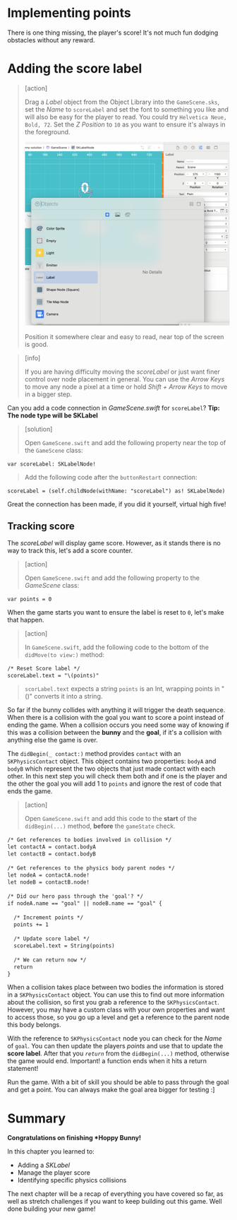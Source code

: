 # Implementing points

There is one thing missing, the player's score! It's not much fun dodging
obstacles without any reward.

# Adding the score label

> [action]
>
> Drag a _Label_ object from the Object Library into the
> `GameScene.sks`, set the _Name_ to `scoreLabel` and set the font to something
> you like and will also be easy for the player to read. You could try
> `Helvetica Neue, Bold, 72`. Set the _Z Position_ to `10` as you want to ensure
> it's always in the foreground.
>
> ![Add label](xcode_add_score_label.png)
>
> Position it somewhere clear and easy to read, near top of the screen is good.

<!-- -->

> [info]
>
> If you are having difficulty moving the _scoreLabel_ or just want finer
> control over node placement in general. You can use the _Arrow Keys_ to move
> any node a pixel at a time or hold _Shift + Arrow Keys_ to move in a bigger
> step.

Can you add a code connection in _GameScene.swift_ for `scoreLabel`? **Tip: The
node type will be SKLabel**

> [solution]
>
> Open `GameScene.swift` and add the following property near the top of the `GameScene` class:
>
```
var scoreLabel: SKLabelNode!
```
>
> Add the following code after the `buttonRestart` connection:
>
```
scoreLabel = (self.childNode(withName: "scoreLabel") as! SKLabelNode)
```

Great the connection has been made, if you did it yourself, virtual high five!

## Tracking score

The _scoreLabel_ will display game score. However, as it stands there is no way
to track this, let's add a score counter.

> [action]
>
> Open `GameScene.swift` and add the following property to the _GameScene_ class:
>
```
var points = 0
```

When the game starts you want to ensure the label is reset to `0`, let's make
that happen.

> [action]
>
> In `GameScene.swift`, add the following code to the bottom of the
> `didMove(to view:)` method:
>
```
/* Reset Score label */
scoreLabel.text = "\(points)"
```
>
> `scorLabel.text` expects a string `points` is an Int, wrapping points in "\()" converts it into a string.

So far if the bunny collides with anything it will trigger the death sequence.
When there is a collision with the goal you want to score a point instead of
ending the game. When a collision occurs you need some way of knowing if this
was a collision between the **bunny** and the **goal**, if it's a collision with
anything else the game is over.

The `didBegin(_ contact:)` method provides `contact` with an `SKPhysicsContact`
object. This object contains two properties: `bodyA` and `bodyB` which represent
the two objects that just made contact with each other. In this next step you
will check them both and if one is the player and the other the goal you will
add 1 to `points` and ignore the rest of code that ends the game.

> [action]
>
> Open `GameScene.swift` and add this code to the **start** of the
> `didBegin(...)` method, **before** the `gameState` check.
>
```
/* Get references to bodies involved in collision */
let contactA = contact.bodyA
let contactB = contact.bodyB

/* Get references to the physics body parent nodes */
let nodeA = contactA.node!
let nodeB = contactB.node!

/* Did our hero pass through the 'goal'? */
if nodeA.name == "goal" || nodeB.name == "goal" {

  /* Increment points */
  points += 1

  /* Update score label */
  scoreLabel.text = String(points)

  /* We can return now */
  return
}
```

When a collision takes place between two bodies the information is stored in a
`SKPhysicsContact` object. You can use this to find out more information about
the collision, so first you grab a reference to the `SKPhysicsContact`. However,
you may have a custom class with your own properties and want to access those,
so you go up a level and get a reference to the parent node this body belongs.

With the reference to `SKPhysicsContact` node you can check for the _Name_ of
`goal`. You can then update the players _points_ and use that to update the
**score label**. After that you _`return`_ from the `didBegin(...)` method,
otherwise the game would end. Important! a function ends when it hits a return
statement!

Run the game. With a bit of skill you should be able to pass through the goal
and get a point. You can always make the goal area bigger for testing :]

# Summary

**Congratulations on finishing \*Hoppy Bunny!**

In this chapter you learned to:

- Adding a _SKLabel_
- Manage the player score
- Identifying specific physics collisions

The next chapter will be a recap of everything you have covered so far, as well
as stretch challenges if you want to keep building out this game. Well done
building your new game!
